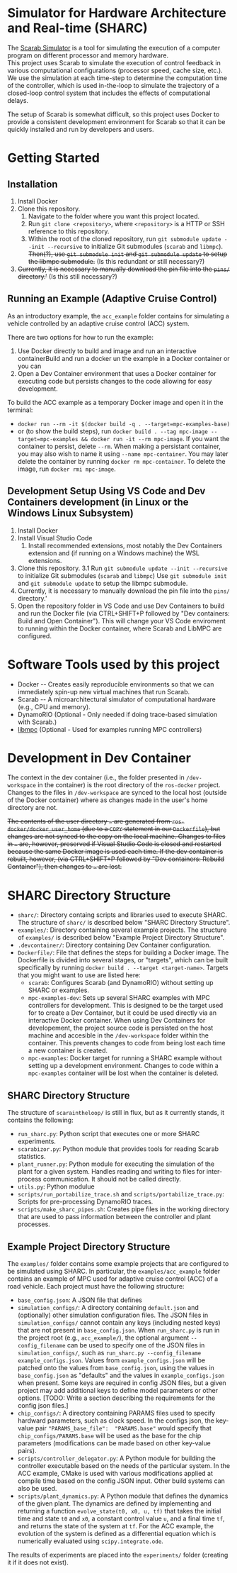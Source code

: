 # Simulator for Hardware Architecture and Real-time (SHARC) 
The [Scarab Simulator](https://github.com/hpsresearchgroup/scarab) is a tool for simulating the execution of a computer program on different processor and memory hardware.   
This project uses Scarab to simulate the execution of control feedback in various computational configurations (processor speed, cache size, etc.).
We use the simulation at each time-step to determine the computation time of the controller, which is used in-the-loop to simulate the trajectory of a closed-loop control system that includes the effects of computational delays.

The setup of Scarab is somewhat difficult, so this project uses Docker to provide a consistent development environment for Scarab so that it can be quickly installed and run by developers and users. 

# Getting Started 

## Installation
1. Install Docker
1. Clone this repository.
    1. Navigate to the folder where you want this project located.
    1. Run `git clone <repository>`, where `<repository>` is a HTTP or SSH reference to this repository.
    1. Within the root of the cloned repository, run `git submodule update --init --recursive` to initialize Git submodules (`scarab` and `libmpc`). 
      ~~Then(?), use `git submodule init` and `git submodule update` to setup the libmpc submodule.~~ (Is this redundant or still necessary?)
1. ~~Currently, it is necessary to manually download the pin file into the `pins/` directory.'~~ (Is this still necessary?)

## Running an Example (Adaptive Cruise Control)
As an introductory example, the `acc_example` folder contains for simulating a vehicle controlled by an adaptive cruise control (ACC) system. 

There are two options for how to run the example:

1. Use Docker directly to build and image and run an interactive containerBuild and run a docker un the example in a Docker container or you can 
1. Open a Dev Container environment that uses a Docker container for executing code but persists changes to the code allowing for easy development.

To build the ACC example as a temporary Docker image and open it in the terminal:

- `docker run --rm -it $(docker build -q . --target=mpc-examples-base)` 
- or (to show the build steps), run `docker build . --tag mpc-image --target=mpc-examples && docker run -it --rm mpc-image`. If you want the container to persist, delete `--rm`. When making a persistant container, you may also wish to name it using `--name mpc-container`. You may later delete the container by running `docker rm mpc-container`. To delete the image, run `docker rmi mpc-image`.

## Development Setup Using VS Code and Dev Containers development (in Linux or the Windows Linux Subsystem)
1. Install Docker
2. Install Visual Studio Code
    1.  Install recommended extensions, most notably the Dev Containers extension and (if running on a Windows machine) the WSL extensions.
3. Clone this repository.
  3.1 Run `git submodule update --init --recursive` to initialize Git submodules (`scarab` and `libmpc`)
  Use `git submodule init` and `git submodule update` to setup the libmpc submodule.
4. Currently, it is necessary to manually download the pin file into the `pins/` directory.'
5. Open the repository folder in VS Code and use Dev Containers to build and run the Docker file (via CTRL+SHIFT+P followed by "Dev containers: Build and Open Container"). This will change your VS Code enviroment to running within the Docker container, where Scarab and LibMPC are configured.

# Software Tools used by this project
* Docker -- Creates easily reproducible environments so that we can immediately spin-up new virtual machines that run Scarab.
* Scarab -- A microarchitectural simulator of computational hardware (e.g., CPU and memory).
* DynamoRIO (Optional - Only needed if doing trace-based simulation with Scarab.)
* [libmpc](https://github.com/nicolapiccinelli/libmpc) (Optional - Used for examples running MPC controllers)

# Development in Dev Container

The context in the dev container (i.e., the folder presented in `/dev-workspace` in the container) is the root directory of the `ros-docker` project. Changes to the files in `/dev-workspace` are synced to the local host (outside of the Docker container) where as changes made in the user's home directory are not.

~~The contents of the user directory `~` are generated from `ros-docker/docker_user_home` (due to a `COPY` statement in our `Dockerfile`), but changes are not synced to the copy on the local machine. Changes to files in `~` are, however, preserved if Visual Studio Code is closed and restarted because the same Docker image is used each time. If the dev container is rebuilt, however, (via CTRL+SHIFT+P followed by "Dev containers: Rebuild Container"), then changes to `~` are lost.~~


# SHARC Directory Structure

- `sharc/`: Directory containg scripts and libraries used to execute SHARC.  The structure of `sharc/` is described below "SHARC Directory Structure".
- `examples/`: Directory containing several example projects. The structure of `examples/` is described below "Example Project Directory Structure".
- `.devcontainer/`: Directory containing Dev Container configuration.
- `Dockerfile/`: File that defines the steps for building a Docker image. The Dockerfile is divided into several stages, or "targets", which can be built specifically by running `docker build . --target <target-name>`. Targets that you might want to use are listed here:
  - `scarab`: Configures Scarab (and DynamoRIO) without setting up SHARC or examples. 
  - `mpc-examples-dev`: Sets up several SHARC examples with MPC controllers for development. This is designed to be the target used for to create a Dev Container, but it could be used directly via an interactive Docker container. When using Dev Containers for developement, the project source code is persisted on the host machine and accesible in the `/dev-workspace` folder within the container. This prevents changes to code from being lost each time a new container is created. 
  - `mpc-examples`: Docker target for running a SHARC example without setting up a development environment. Changes to code within a `mpc-examples` container will be lost when the container is deleted. 


## SHARC Directory Structure

The structure of `scaraintheloop/` is still in flux, but as it currently stands, it contains the following:

- `run_sharc.py`: Python script that executes one or more SHARC experiments. 
- `scarabizor.py`: Python module that provides tools for reading Scarab statistics.
- `plant_runner.py`: Python module for executing the simulation of the plant for a given system. Handles reading and writing to files for inter-process communication. It should not be called directly. 
- `utils.py`: Python modulue 
- `scripts/run_portabilize_trace.sh` and `scripts/portabilize_trace.py`: Scripts for pre-processing DynamoRIO traces.
- `scripts/make_sharc_pipes.sh`: Creates pipe files in the working directory that are used to pass information between the controller and plant processes.

## Example Project Directory Structure

The `examples/` folder contains some example projects that are configured to be simulated using SHARC.
In particular, the `examples/acc_example` folder contains an example of MPC used for adaptive cruise control (ACC) of a road vehicle.
Each project must have the following structure:

- `base_config.json`: A JSON file that defines 
- `simulation_configs/`: A directory containing `default.json` and (optionally) other simulation configuration files. The JSON files in `simulation_configs/` cannot contain any keys (including nested keys) that are not present in `base_config.json`. When `run_sharc.py` is run in the project root (e.g., `acc_example/`), the optional argument `--config_filename` can be used to specify one of the JSON files in `simulation_configs/`, such as `run_sharc.py --config_filename example_configs.json`. Values from `example_configs.json` will be patched onto the values from `base_config.json`, using the values in `base_config.json` as "defaults" and the values in `example_configs.json` when present. Some keys are required in config JSON files, but a given project may add additional keys to define model parameters or other options. [TODO: Write a section describing the requirements for the config json files.]
- `chip_configs/`: A directory containing PARAMS files used to specify hardward parameters, such as clock speed. In the configs json, the key-value pair `"PARAMS_base_file":  "PARAMS.base"` would specify that `chip_configs/PARAMS.base` will be used as the base for the chip parameters (modifications can be made based on other key-value pairs).
- `scripts/controller_delegator.py`: A Python module for building the controller executable based on the needs of the particular system. In the ACC example, CMake is used with various modifications applied at compile time based on the config JSON input. Other build systems can also be used.
- `scripts/plant_dynamics.py`: A Python module that defines the dynamics of the given plant. The dynamics are defined by implementing and returning a function `evolve_state(t0, x0, u, tf)` that takes the initial time and state `t0` and `x0`, a constant control value `u`, and a final time `tf`, and returns the state of the system at `tf`. For the ACC example, the evolution of the system is defined as a differential equation which is numerically evaluated using `scipy.integrate.ode`.

The results of experiments are placed into the `experiments/` folder (creating it if it does not exist).